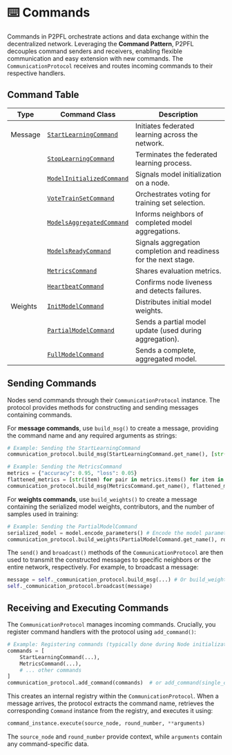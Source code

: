 # ⌨️ Commands

Commands in P2PFL orchestrate actions and data exchange within the decentralized network. Leveraging the **Command Pattern**, P2PFL decouples command senders and receivers, enabling flexible communication and easy extension with new commands.  The `CommunicationProtocol` receives and routes incoming commands to their respective handlers.

## Command Table

| Type         | Command Class      | Description                                                                    |
|--------------|-------------------|--------------------------------------------------------------------------------|
| Message      | [`StartLearningCommand`](#StartLearningCommand) | Initiates federated learning across the network.                               |
|              | [`StopLearningCommand`](#StopLearningCommand)  | Terminates the federated learning process.                                   |
|              | [`ModelInitializedCommand`](#ModelInitializedCommand) | Signals model initialization on a node.                                     |
|              | [`VoteTrainSetCommand`](#VoteTrainSetCommand) | Orchestrates voting for training set selection.                               |
|              | [`ModelsAggregatedCommand`](#ModelsAggregatedCommand) | Informs neighbors of completed model aggregations.                           |
|              | [`ModelsReadyCommand`](#ModelsReadyCommand) | Signals aggregation completion and readiness for the next stage.             |
|              | [`MetricsCommand`](#MetricsCommand) | Shares evaluation metrics.                                                    |
|              | [`HeartbeatCommand`](#HeartbeatCommand) | Confirms node liveness and detects failures.                                  |
| Weights      | [`InitModelCommand`](#InitModelCommand) | Distributes initial model weights.                                            |
|              | [`PartialModelCommand`](#PartialModelCommand) | Sends a partial model update (used during aggregation).                       |
|              | [`FullModelCommand`](#FullModelCommand) | Sends a complete, aggregated model.                                           |

## Sending Commands

Nodes send commands through their `CommunicationProtocol` instance.  The protocol provides methods for constructing and sending messages containing commands.

For **message commands**, use `build_msg()` to create a message, providing the command name and any required arguments as strings:

```python
# Example: Sending the StartLearningCommand
communication_protocol.build_msg(StartLearningCommand.get_name(), [str(rounds), str(epochs)])

# Example: Sending the MetricsCommand
metrics = {"accuracy": 0.95, "loss": 0.05}
flattened_metrics = [str(item) for pair in metrics.items() for item in pair]
communication_protocol.build_msg(MetricsCommand.get_name(), flattened_metrics)
```

For **weights commands**, use `build_weights()` to create a message containing the serialized model weights, contributors, and the number of samples used in training:

```python
# Example: Sending the PartialModelCommand
serialized_model = model.encode_parameters() # Encode the model parameters into bytes
communication_protocol.build_weights(PartialModelCommand.get_name(), round_number, serialized_model, contributors, num_samples)
```

The `send()` and `broadcast()` methods of the `CommunicationProtocol` are then used to transmit the constructed messages to specific neighbors or the entire network, respectively.  For example, to broadcast a message:

```python
message = self._communication_protocol.build_msg(...) # Or build_weights(...)
self._communication_protocol.broadcast(message)
```

## Receiving and Executing Commands

The `CommunicationProtocol` manages incoming commands.  Crucially, you register command handlers with the protocol using `add_command()`:

```python
# Example: Registering commands (typically done during Node initialization)
commands = [
    StartLearningCommand(...),
    MetricsCommand(...),
    # ... other commands
]
communication_protocol.add_command(commands)  # or add_command(single_command)
```

This creates an internal registry within the `CommunicationProtocol`. When a message arrives, the protocol extracts the command name, retrieves the corresponding `Command` instance from the registry, and executes it using:

```python
command_instance.execute(source_node, round_number, **arguments)
```

The `source_node` and `round_number` provide context, while `arguments` contain any command-specific data.
